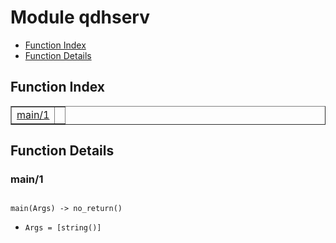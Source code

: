 

# Module qdhserv #
* [Function Index](#index)
* [Function Details](#functions)

<a name="index"></a>

## Function Index ##


<table width="100%" border="1" cellspacing="0" cellpadding="2" summary="function index"><tr><td valign="top"><a href="#main-1">main/1</a></td><td></td></tr></table>


<a name="functions"></a>

## Function Details ##

<a name="main-1"></a>

### main/1 ###

<pre><code>
main(Args) -&gt; no_return()
</code></pre>

<ul class="definitions"><li><code>Args = [string()]</code></li></ul>

